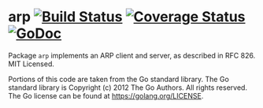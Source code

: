arp [![Build Status](https://travis-ci.org/mdlayher/arp.svg?branch=master)](https://travis-ci.org/mdlayher/arp) [![Coverage Status](https://coveralls.io/repos/mdlayher/arp/badge.svg?branch=master)](https://coveralls.io/r/mdlayher/arp?branch=master) [![GoDoc](http://godoc.org/github.com/mdlayher/arp?status.svg)](http://godoc.org/github.com/mdlayher/arp)
===

Package `arp` implements an ARP client and server, as described in RFC 826.
MIT Licensed.

Portions of this code are taken from the Go standard library.  The Go
standard library is Copyright (c) 2012 The Go Authors. All rights reserved.
The Go license can be found at https://golang.org/LICENSE.
